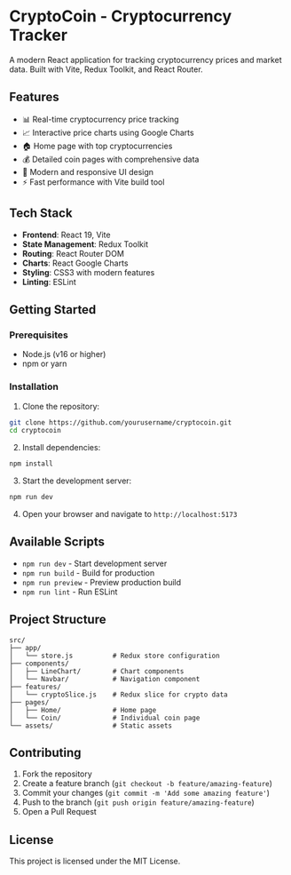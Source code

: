 # CryptoCoin - Cryptocurrency Tracker

A modern React application for tracking cryptocurrency prices and market data. Built with Vite, Redux Toolkit, and React Router.

## Features

- 📊 Real-time cryptocurrency price tracking
- 📈 Interactive price charts using Google Charts
- 🏠 Home page with top cryptocurrencies
- 💰 Detailed coin pages with comprehensive data
- 🎨 Modern and responsive UI design
- ⚡ Fast performance with Vite build tool

## Tech Stack

- **Frontend**: React 19, Vite
- **State Management**: Redux Toolkit
- **Routing**: React Router DOM
- **Charts**: React Google Charts
- **Styling**: CSS3 with modern features
- **Linting**: ESLint

## Getting Started

### Prerequisites

- Node.js (v16 or higher)
- npm or yarn

### Installation

1. Clone the repository:
```bash
git clone https://github.com/yourusername/cryptocoin.git
cd cryptocoin
```

2. Install dependencies:
```bash
npm install
```

3. Start the development server:
```bash
npm run dev
```

4. Open your browser and navigate to `http://localhost:5173`

## Available Scripts

- `npm run dev` - Start development server
- `npm run build` - Build for production
- `npm run preview` - Preview production build
- `npm run lint` - Run ESLint

## Project Structure

```
src/
├── app/
│   └── store.js          # Redux store configuration
├── components/
│   ├── LineChart/        # Chart components
│   └── Navbar/           # Navigation component
├── features/
│   └── cryptoSlice.js    # Redux slice for crypto data
├── pages/
│   ├── Home/             # Home page
│   └── Coin/             # Individual coin page
└── assets/               # Static assets
```

## Contributing

1. Fork the repository
2. Create a feature branch (`git checkout -b feature/amazing-feature`)
3. Commit your changes (`git commit -m 'Add some amazing feature'`)
4. Push to the branch (`git push origin feature/amazing-feature`)
5. Open a Pull Request

## License

This project is licensed under the MIT License.
